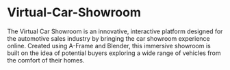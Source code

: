 # Virtual-Car-Showroom
The Virtual Car Showroom is an innovative, interactive platform designed for the automotive sales industry by bringing the car showroom experience online. Created using A-Frame and Blender, this immersive showroom is built on the idea of potential buyers exploring a wide range of vehicles from the comfort of their homes.
